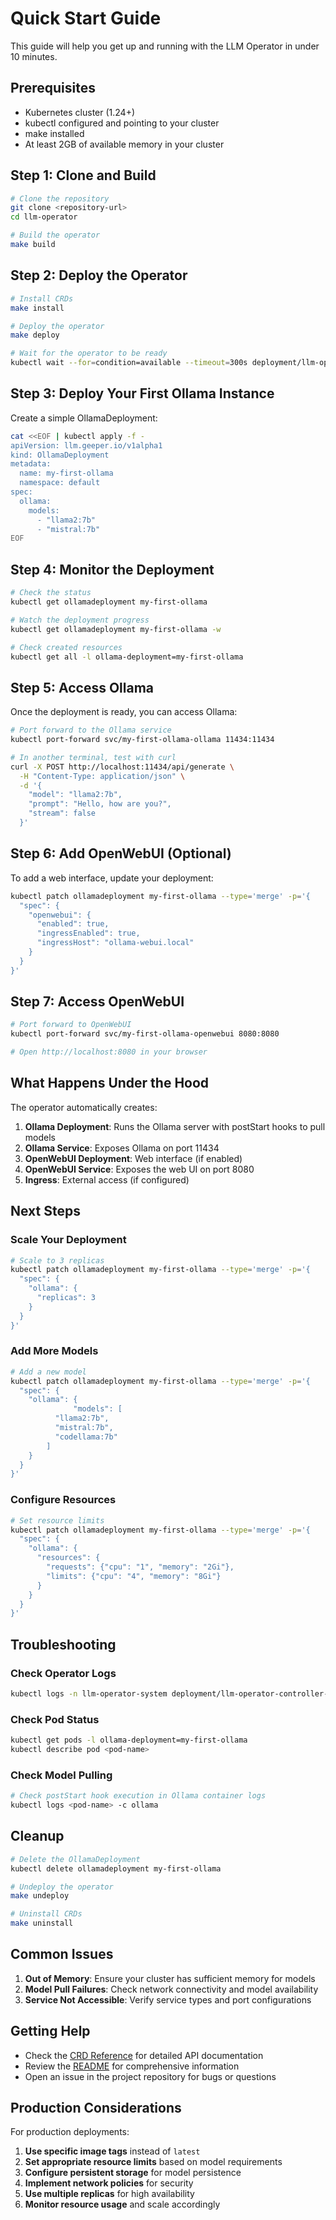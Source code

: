 # Quick Start Guide

This guide will help you get up and running with the LLM Operator in under 10 minutes.

## Prerequisites

- Kubernetes cluster (1.24+)
- kubectl configured and pointing to your cluster
- make installed
- At least 2GB of available memory in your cluster

## Step 1: Clone and Build

```bash
# Clone the repository
git clone <repository-url>
cd llm-operator

# Build the operator
make build
```

## Step 2: Deploy the Operator

```bash
# Install CRDs
make install

# Deploy the operator
make deploy

# Wait for the operator to be ready
kubectl wait --for=condition=available --timeout=300s deployment/llm-operator-controller-manager -n llm-operator-system
```

## Step 3: Deploy Your First Ollama Instance

Create a simple OllamaDeployment:

```bash
cat <<EOF | kubectl apply -f -
apiVersion: llm.geeper.io/v1alpha1
kind: OllamaDeployment
metadata:
  name: my-first-ollama
  namespace: default
spec:
  ollama:
    models:
      - "llama2:7b"
      - "mistral:7b"
EOF
```

## Step 4: Monitor the Deployment

```bash
# Check the status
kubectl get ollamadeployment my-first-ollama

# Watch the deployment progress
kubectl get ollamadeployment my-first-ollama -w

# Check created resources
kubectl get all -l ollama-deployment=my-first-ollama
```

## Step 5: Access Ollama

Once the deployment is ready, you can access Ollama:

```bash
# Port forward to the Ollama service
kubectl port-forward svc/my-first-ollama-ollama 11434:11434

# In another terminal, test with curl
curl -X POST http://localhost:11434/api/generate \
  -H "Content-Type: application/json" \
  -d '{
    "model": "llama2:7b",
    "prompt": "Hello, how are you?",
    "stream": false
  }'
```

## Step 6: Add OpenWebUI (Optional)

To add a web interface, update your deployment:

```bash
kubectl patch ollamadeployment my-first-ollama --type='merge' -p='{
  "spec": {
    "openwebui": {
      "enabled": true,
      "ingressEnabled": true,
      "ingressHost": "ollama-webui.local"
    }
  }
}'
```

## Step 7: Access OpenWebUI

```bash
# Port forward to OpenWebUI
kubectl port-forward svc/my-first-ollama-openwebui 8080:8080

# Open http://localhost:8080 in your browser
```

## What Happens Under the Hood

The operator automatically creates:

1. **Ollama Deployment**: Runs the Ollama server with postStart hooks to pull models
2. **Ollama Service**: Exposes Ollama on port 11434
3. **OpenWebUI Deployment**: Web interface (if enabled)
4. **OpenWebUI Service**: Exposes the web UI on port 8080
5. **Ingress**: External access (if configured)

## Next Steps

### Scale Your Deployment

```bash
# Scale to 3 replicas
kubectl patch ollamadeployment my-first-ollama --type='merge' -p='{
  "spec": {
    "ollama": {
      "replicas": 3
    }
  }
}'
```

### Add More Models

```bash
# Add a new model
kubectl patch ollamadeployment my-first-ollama --type='merge' -p='{
  "spec": {
    "ollama": {
              "models": [
          "llama2:7b",
          "mistral:7b",
          "codellama:7b"
        ]
    }
  }
}'
```

### Configure Resources

```bash
# Set resource limits
kubectl patch ollamadeployment my-first-ollama --type='merge' -p='{
  "spec": {
    "ollama": {
      "resources": {
        "requests": {"cpu": "1", "memory": "2Gi"},
        "limits": {"cpu": "4", "memory": "8Gi"}
      }
    }
  }
}'
```

## Troubleshooting

### Check Operator Logs

```bash
kubectl logs -n llm-operator-system deployment/llm-operator-controller-manager
```

### Check Pod Status

```bash
kubectl get pods -l ollama-deployment=my-first-ollama
kubectl describe pod <pod-name>
```

### Check Model Pulling

```bash
# Check postStart hook execution in Ollama container logs
kubectl logs <pod-name> -c ollama
```

## Cleanup

```bash
# Delete the OllamaDeployment
kubectl delete ollamadeployment my-first-ollama

# Undeploy the operator
make undeploy

# Uninstall CRDs
make uninstall
```

## Common Issues

1. **Out of Memory**: Ensure your cluster has sufficient memory for models
2. **Model Pull Failures**: Check network connectivity and model availability
3. **Service Not Accessible**: Verify service types and port configurations

## Getting Help

- Check the [CRD Reference](CRD_REFERENCE.md) for detailed API documentation
- Review the [README](../README.md) for comprehensive information
- Open an issue in the project repository for bugs or questions

## Production Considerations

For production deployments:

1. **Use specific image tags** instead of `latest`
2. **Set appropriate resource limits** based on model requirements
3. **Configure persistent storage** for model persistence
4. **Implement network policies** for security
5. **Use multiple replicas** for high availability
6. **Monitor resource usage** and scale accordingly
